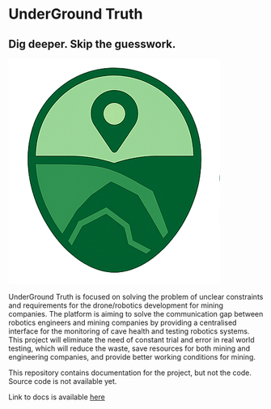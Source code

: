 # UnderGround Truth
## Dig deeper. Skip the guesswork.

![logo](docs/assets/logo.png)

UnderGround Truth is focused on solving the problem of unclear constraints and requirements for the drone/robotics development for mining companies. The platform is aiming to solve the communication gap between robotics engineers and mining companies by providing a centralised interface for the monitoring of cave health and testing robotics systems. This project will eliminate the need of constant trial and error in real world testing, which will reduce the waste, save resources for both mining and engineering companies, and provide better working conditions for mining. 

This repository contains documentation for the project, but not the code. Source code is not available yet. 

Link to docs is available [here](https://sssarana.github.io/underground-truth-docs/)